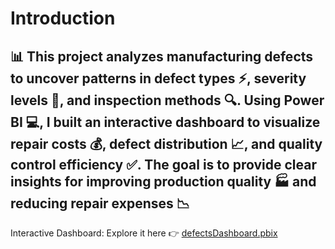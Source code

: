 # Introduction
📊 This project analyzes manufacturing defects to uncover patterns in defect types ⚡, severity levels 🚦, and inspection methods 🔍. Using Power BI 💻, I built an interactive dashboard to visualize repair costs 💰, defect distribution 📈, and quality control efficiency ✅. The goal is to provide clear insights for improving production quality 🏭 and reducing repair expenses 📉
---
Interactive Dashboard: Explore it here 👉 [defectsDashboard.pbix](./defectsDashboard.pbix)
